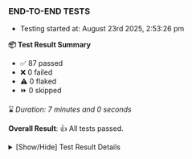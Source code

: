 ### END-TO-END TESTS

- Testing started at: August 23rd 2025, 2:53:26 pm

**📦 Test Result Summary**

- ✅ 87 passed
- ❌ 0 failed
- ⚠️ 0 flaked
- ⏩ 0 skipped

⌛ _Duration: 7 minutes and 0 seconds_

**Overall Result**: 👍 All tests passed.



<details>
    <summary>[Show/Hide] Test Result Details</summary>
    <div markdown="1">

| Test | Browser | Test Case | Tags | Result |
| :---: | :---: | :--- | :---: | :---: |

</div>
</details>


<!-- To see the full report, please visit our CI/CD pipeline with reporter. -->